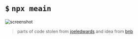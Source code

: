 # `$` `npx meain`

![screenshot](https://i.imgur.com/DyVV6Ss.png)

> parts of code stolen from [joeledwards](https://github.com/joeledwards/node-card) and idea from [bnb](https://github.com/bnb/bitandbang)
